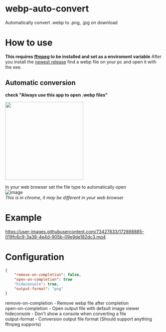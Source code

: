 # webp-auto-convert
Automatically convert .webp to .png, .jpg on download

# How to use
**This requires <a href="https://ffmpeg.org/">ffmpeg</a> to be installed and set as a enviroment variable**
After you install the <a href="https://github.com/Vito510/webp-auto-convert/releases">newest release</a> find a webp file on your pc and open it with the exe.

<h2>Automatic conversion</h2>
<b>check "Always use this app to open .webp files"</b>

<img src="https://user-images.githubusercontent.com/73427833/172900812-d8e52995-5749-4845-9958-6d349853899a.png" width="250"></img>

In your web browser set the file type to automatically open<br>
![image](https://user-images.githubusercontent.com/73427833/172930443-fe28fb9b-8229-464e-bbf6-60a8c3dae312.png) <br>
<i>This is in chrome, it may be different in your web browser</i>


# Example

https://user-images.githubusercontent.com/73427833/172898885-019fc6c9-3a38-4e4d-905b-09e9de182dc3.mp4


# Configuration

~~~json
{
    "remove-on-completion": false,
    "open-on-completion": true
    "hideconsole": true,
    "output-format": "png"
}
~~~
remove-on-completion - Remove webp file after completion <br>
open-on-completion - Open output file with default image viewer <br>
hideconsole - Don't show a console when converting a file <br>
output-format - Conversion output file format (Should support anything ffmpeg supports)



